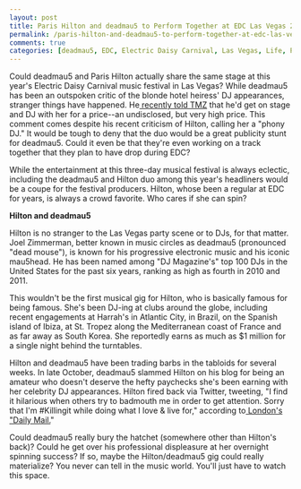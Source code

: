 ```yaml
---
layout: post
title: Paris Hilton and deadmau5 to Perform Together at EDC Las Vegas 2015
permalink: /paris-hilton-and-deadmau5-to-perform-together-at-edc-las-vegas-2015/
comments: true
categories: [deadmau5, EDC, Electric Daisy Carnival, Las Vegas, Life, Paris Hilton]
---
```

Could deadmau5 and Paris Hilton actually share the same stage at this year's Electric Daisy Carnival music festival in Las Vegas? While deadmau5 has been an outspoken critic of the blonde hotel heiress' DJ appearances, stranger things have happened. He<a href="http://www.tmz.com/2014/11/03/deadmau5-paris-hilton-perform-for-a-price-make-a-wish-video-beef-feud/" target="_blank" data-cke-saved-href="http://www.tmz.com/2014/11/03/deadmau5-paris-hilton-perform-for-a-price-make-a-wish-video-beef-feud/"> recently told TMZ</a> that he'd get on stage and DJ with her for a price--an undisclosed, but very high price. This comment comes despite his recent criticism of Hilton, calling her a "phony DJ." It would be tough to deny that the duo would be a great publicity stunt for deadmau5. Could it even be that they're even working on a track together that they plan to have drop during EDC?

While the entertainment at this three-day musical festival is always eclectic, including the deadmau5 and Hilton duo among this year's headliners would be a coupe for the festival producers. Hilton, whose been a regular at EDC for years, is always a crowd favorite. Who cares if she can spin?

<strong>Hilton and deadmau5</strong>

Hilton is no stranger to the Las Vegas party scene or to DJs, for that matter. Joel Zimmerman, better known in music circles as deadmau5 (pronounced "dead mouse"), is known for his progressive electronic music and his iconic mau5head. He has been named among "DJ Magazine's" top 100 DJs in the United States for the past six years, ranking as high as fourth in 2010 and 2011.

This wouldn't be the first musical gig for Hilton, who is basically famous for being famous. She's been DJ-ing at clubs around the globe, including recent engagements at Harrah's in Atlantic City, in Brazil, on the Spanish island of Ibiza, at St. Tropez along the Mediterranean coast of France and as far away as South Korea. She reportedly earns as much as $1 million for a single night behind the turntables.

Hilton and deadmau5 have been trading barbs in the tabloids for several weeks. In late October, deadmau5 slammed Hilton on his blog for being an amateur who doesn't deserve the hefty paychecks she's been earning with her celebrity DJ appearances. Hilton fired back via Twitter, tweeting, "I find it hilarious when others try to badmouth me in order to get attention. Sorry that I'm #Killingit while doing what I love &amp; live for," according to<a href="http://www.dailymail.co.uk/tvshowbiz/article-2806925/Paris-Hilton-hits-Deadmau5-criticized-skills-celebrity-DJ.html" target="_blank" data-cke-saved-href="http://www.dailymail.co.uk/tvshowbiz/article-2806925/Paris-Hilton-hits-Deadmau5-criticized-skills-celebrity-DJ.html"> London's "Daily Mail.</a>"

Could deadmau5 really bury the hatchet (somewhere other than Hilton's back)? Could he get over his professional displeasure at her overnight spinning success? If so, maybe the Hilton/deadmau5 gig could really materialize? You never can tell in the music world. You'll just have to watch this space.
